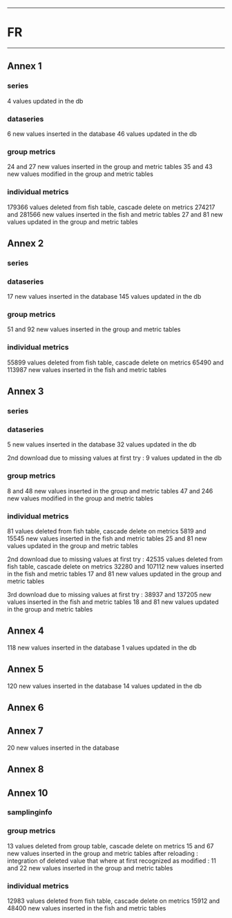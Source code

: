 -----------------------------------------------------------
# FR
-----------------------------------------------------------

## Annex 1

### series
4 values updated in the db

### dataseries
 6 new values inserted in the database
 46 values updated in the db

### group metrics
 24 and 27 new values inserted in the group and metric tables
 35 and 43 new values modified in the group and metric tables

### individual metrics
 179366 values deleted from fish table, cascade delete on metrics
 274217 and 281566 new values inserted in the fish and metric tables
 27 and 81 new values updated in the group and metric tables


## Annex 2

### series

### dataseries
 17 new values inserted in the database
 145 values updated in the db

### group metrics
 51 and 92 new values inserted in the group and metric tables

### individual metrics
 55899 values deleted from fish table, cascade delete on metrics
 65490 and 113987 new values inserted in the fish and metric tables


## Annex 3

### series

### dataseries
 5 new values inserted in the database
 32 values updated in the db

2nd download due to missing values at first try :
 9 values updated in the db

### group metrics
 8 and 48 new values inserted in the group and metric tables
 47 and 246 new values modified in the group and metric tables

### individual metrics
 81 values deleted from fish table, cascade delete on metrics
 5819 and 15545 new values inserted in the fish and metric tables
 25 and 81 new values updated in the group and metric tables

2nd download due to missing values at first try :
 42535 values deleted from fish table, cascade delete on metrics
 32280 and 107112 new values inserted in the fish and metric tables
 17 and 81 new values updated in the group and metric tables

3rd download due to missing values at first try :
 38937 and 137205 new values inserted in the fish and metric tables
 18 and 81 new values updated in the group and metric tables


## Annex 4
 118 new values inserted in the database
 1 values updated in the db


## Annex 5
 120 new values inserted in the database
 14 values updated in the db


## Annex 6


## Annex 7
 20 new values inserted in the database


## Annex 8


## Annex 10

### samplinginfo

### group metrics
 13 values deleted from group table, cascade delete on metrics
 15 and 67 new values inserted in the group and metric tables
after reloading : integration of deleted value that where at first recognized as modified : 11 and 22 new values inserted in the group and metric tables

### individual metrics
 12983 values deleted from fish table, cascade delete on metrics
 15912 and 48400 new values inserted in the fish and metric tables
